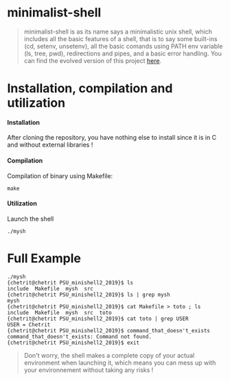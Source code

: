 # minimalist-shell

> minimalist-shell is as its name says a minimalistic unix shell, which includes all the basic features of a shell, that is to say some built-ins (cd, setenv, unsetenv), all the basic comands using PATH env variable (ls, tree, pwd), redirections and pipes, and a basic error handling. You can find the evolved version of this project [here](https://github.com/chetrit/tcsh-clone).

# Installation, compilation and utilization
#### Installation
After cloning the repository, you have nothing else to install since it is in C and without external libraries !
    
#### Compilation
Compilation of binary using Makefile:
```
make
```

#### Utilization
Launch the shell
```
./mysh
```

# Full Example

```
./mysh
{chetrit@chetrit PSU_minishell2_2019}$ ls
include  Makefile  mysh  src
{chetrit@chetrit PSU_minishell2_2019}$ ls | grep mysh
mysh
{chetrit@chetrit PSU_minishell2_2019}$ cat Makefile > toto ; ls
include  Makefile  mysh  src  toto
{chetrit@chetrit PSU_minishell2_2019}$ cat toto | grep USER
USER = Chetrit
{chetrit@chetrit PSU_minishell2_2019}$ command_that_doesn't_exists
command_that_doesn't_exists: Command not found.
{chetrit@chetrit PSU_minishell2_2019}$ exit
```

>Don't worry, the shell makes a complete copy of your actual environment when launching it, which means you can mess up with your environnement without taking any risks !

